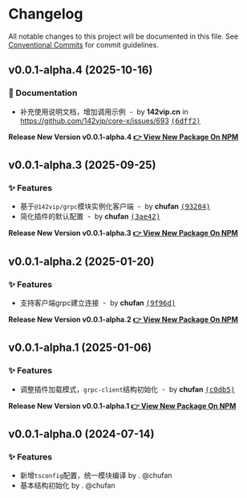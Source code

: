 # Changelog

All notable changes to this project will be documented in this file.
See [Conventional Commits](https://conventionalcommits.org) for commit guidelines.

## v0.0.1-alpha.4 (2025-10-16)

### 📖 Documentation

- 补充使用说明文档，增加调用示例 &nbsp;-&nbsp; by **142vip.cn** in https://github.com/142vip/core-x/issues/693 [<samp>(6dff2)</samp>](https://github.com/142vip/core-x/commit/6dff276)

**Release New Version v0.0.1-alpha.4 [👉 View New Package On NPM](https://www.npmjs.com/package/@142vip/egg-grpc-client)**

## v0.0.1-alpha.3 (2025-09-25)

### ✨ Features

- 基于`@142vip/grpc`模块实例化客户端 &nbsp;-&nbsp; by **chufan** [<samp>(93284)</samp>](https://github.com/142vip/core-x/commit/9328469)
- 简化插件的默认配置 &nbsp;-&nbsp; by **chufan** [<samp>(3ae42)</samp>](https://github.com/142vip/core-x/commit/3ae422c)

**Release New Version v0.0.1-alpha.3 [👉 View New Package On NPM](https://www.npmjs.com/package/@142vip/egg-grpc-client)**

## v0.0.1-alpha.2 (2025-01-20)

### ✨ Features

- 支持客户端grpc建立连接 &nbsp;-&nbsp; by **chufan** [<samp>(9f96d)</samp>](https://github.com/142vip/core-x/commit/9f96de5)

**Release New Version v0.0.1-alpha.2 [👉 View New Package On NPM](https://www.npmjs.com/package/@142vip/egg-grpc-client)**

## v0.0.1-alpha.1 (2025-01-06)

### ✨ Features

- 调整插件加载模式，`grpc-client`结构初始化 &nbsp;-&nbsp; by **chufan** [<samp>(c0db5)</samp>](https://github.com/142vip/core-x/commit/c0db535)

**Release New Version v0.0.1-alpha.1 [👉 View New Package On NPM](https://www.npmjs.com/package/@142vip/egg-grpc-client)**

## v0.0.1-alpha.0 (2024-07-14)

### ✨ Features

- 新增`tsconfig`配置，统一模块编译 by . @chufan
- 基本结构初始化  by . @chufan
